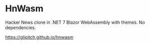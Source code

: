 # HnWasm

Hacker News clone in .NET 7 Blazor WebAssembly with themes. No dependencies.

https://glipitch.github.io/hnwasm
